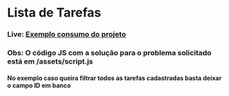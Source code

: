 <h1>Lista de Tarefas</h1>

### Live: <a href="https://renannevesc94.github.io/ADA/MODULO-02/LISTA-TAREFAS/index.html">Exemplo consumo do projeto</a>

### Obs: O código JS com a solução para o problema solicitado está em /assets/script.js

#### No exemplo caso queira filtrar todos as tarefas cadastradas basta deixar o campo ID em banco
